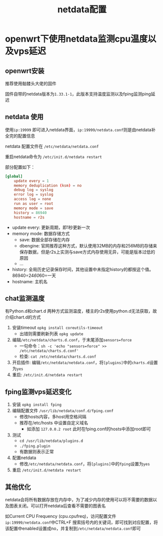 ﻿---
title: netdata配置
category: openwrt
tag:
    - openwrt
---
# openwrt下使用netdata监测cpu温度以及vps延迟

## openwrt安装

推荐使用骷髅头大佬的固件

固件自带的netdata版本为`1.33.1-1`，此版本支持温度监测以及fping监测ping延迟

## netdata 使用

使用`ip:19999` 即可进入netdata界面，`ip:19999/netdata.conf`则是由netdata补全完的配置信息

netdata 配置文件在 `/etc/netdata/netdata.conf`

重启netdata命令为 `/etc/init.d/netdata restart`

部分配置如下：

```conf
[global]
    update every = 1
    memory deduplication (ksm) = no
    debug log = syslog
    error log = syslog
    access log = none
    run as user = root
    memory mode = save
    history = 86940
    hostname = r2s
```

* update every: 更新周期，即1秒更新一次
* memory mode: 数据存储方式
    * save: 数据全部存储在内存
    * dbengine: 官网推荐这种方式，默认使用32MB的内存和256MB的存储来保存数据，但是r2s上实测与save方式内存使用无异，可能是版本过低的原因
    * ...
* history: 全局历史记录保存时间，其他设置中未指定history的都按这个值。86940=24*60*60=一天
* hostname: 主机名

## chat监测温度

有Python.d和chart.d 两种方式监测温度，楼主的r2s使用python.d无法获取，故介绍chart.d的方式

1. 安装timeout `opkg install coreutils-timeout`
    * 出错则需要刷新列表 `opkg update`
2. 编辑`/etc/netdata/charts.d.conf`，于末尾添加`sensors=force`
    * 一句命令：`sh -c 'echo "sensors=force" >> /etc/netdata/charts.d.conf'`
    * 检查: `cat /etc/netdata/charts.d.conf`
3. 开启插件: 编辑`/etc/netdata/netdata.conf`，将`[plugins]`中的`charts.d`设置为`yes`
4. 重启: `/etc/init.d/netdata restart`

## fping监测vps延迟变化

1. 安装 `opkg install fping`
2. 编辑配置文件 `/usr/lib/netdata/conf.d/fping.conf`
    * 修改hosts内容，多host用空格间隔
    * 推荐在/etc/hosts 中设置自定义域名
      * 如添加 `127.0.0.2 root` 此时在fping.conf的hosts中添加root即可
3. 测试
    * `cd /usr/lib/netdata/plugins.d`
    * `./fping.plugin`
    * 有数据则表示正常
4. 配置netdata
    * 修改`/etc/netdata/netdata.conf`，将`[plugins]`中的`fping`设置为`yes`
5. 重启 `/etc/init.d/netdata restart`

## 其他优化

netdata会将所有数据存放在内存中，为了减少内存的使用可以将不需要的数据以及图表关闭。可以打开netdata后查看不需要的图表名

如Current CPU Frequency (cpu.cpufreq)，访问配置文件`ip:19999/netdata.conf`中CTRL+F 搜索括号内的关键词，即可找到对应配置，将该配置中enabled设置成no，并复制到`/etc/netdata/netdata.conf`即可

